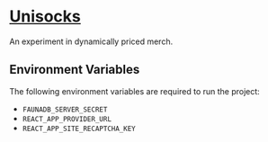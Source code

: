 # [Unisocks](https://unisocks.exchange)

An experiment in dynamically priced merch.

## Environment Variables

The following environment variables are required to run the project:

- `FAUNADB_SERVER_SECRET`
- `REACT_APP_PROVIDER_URL`
- `REACT_APP_SITE_RECAPTCHA_KEY`
